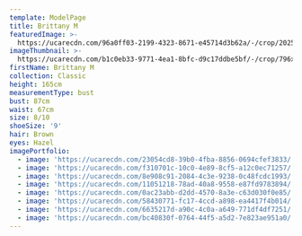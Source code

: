 ```yaml
---
template: ModelPage
title: Brittany M
featuredImage: >-
  https://ucarecdn.com/96a0ff03-2199-4323-8671-e45714d3b62a/-/crop/2025x846/0,0/-/preview/
imageThumbnail: >-
  https://ucarecdn.com/b1c0eb33-9771-4ea1-8bfc-d9c17ddbe5bf/-/crop/796x1202/256,0/-/preview/
firstName: Brittany M
collection: Classic
height: 165cm
measurementType: bust
bust: 87cm
waist: 67cm
size: 8/10
shoeSize: '9'
hair: Brown
eyes: Hazel
imagePortfolio:
  - image: 'https://ucarecdn.com/23054cd8-39b0-4fba-8856-0694cfef3833/'
  - image: 'https://ucarecdn.com/f310701c-10c0-4e89-8cf5-a12c0ec71257/'
  - image: 'https://ucarecdn.com/8e908c91-2084-4c3e-9238-0c48fcdc1993/'
  - image: 'https://ucarecdn.com/11051218-78ad-40a8-9558-e87fd9783894/'
  - image: 'https://ucarecdn.com/0ac23abb-d2dd-4570-8a3e-c63d030f0e85/'
  - image: 'https://ucarecdn.com/58430771-fc17-4ccd-a898-ea4417f4b014/'
  - image: 'https://ucarecdn.com/6635217d-a90c-4c0a-a649-771df4df7251/'
  - image: 'https://ucarecdn.com/bc40830f-0764-44f5-a5d2-7e823ae951a0/'
---
```


